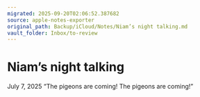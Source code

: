 ```yaml
---
migrated: 2025-09-20T02:06:52.387682
source: apple-notes-exporter
original_path: Backup/iCloud/Notes/Niam’s night talking.md
vault_folder: Inbox/to-review
---
```

# Niam’s night talking

July 7, 2025
“The pigeons are coming! The pigeons are coming!”

